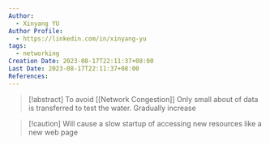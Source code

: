```yaml
---
Author:
  - Xinyang YU
Author Profile:
  - https://linkedin.com/in/xinyang-yu
tags:
  - networking
Creation Date: 2023-08-17T22:11:37+08:00
Last Date: 2023-08-17T22:11:37+08:00
References:
---
```

>[!abstract] To avoid [[Network Congestion]]
>Only small about of data is transferred to test the water. Gradually increase


>[!caution] Will cause a slow startup of accessing new resources like a new web page
